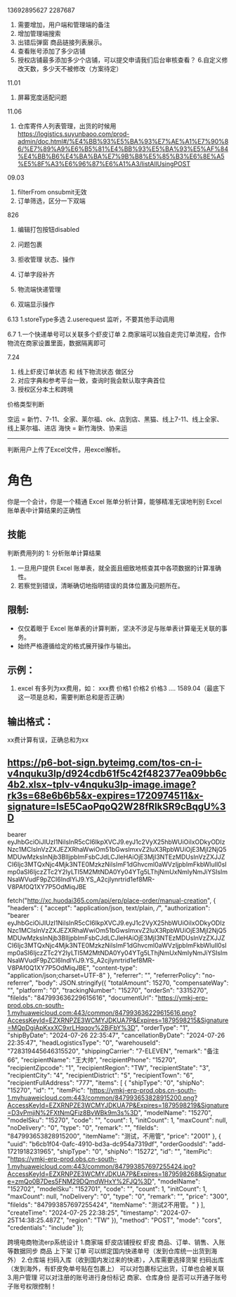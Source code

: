 13692895627
2287687

1. 需要增加，用户端和管理端的备注
2. 增加管理端搜索
3. 出错后弹窗 商品链接列表展示。
4. 查看账号添加了多少店铺
5. 授权店铺最多添加多少个店铺，可以提交申请我们后台审核查看？
6.自定义修改天数，多少天不被修改（方案待定）

11.01
1. 屏幕宽度适配问题


11.06
1. 仓库寄件人列表管理，出货的时候用 
https://logistics.suyunbaoo.com/prod-admin/doc.html#/%E4%BB%93%E5%BA%93%E7%AE%A1%E7%90%86/%E7%89%A9%E6%B5%81%E4%BB%93%E5%BA%93%E5%AF%84%E4%BB%B6%E4%BA%BA%E7%9B%B8%E5%85%B3%E6%8E%A5%E5%8F%A3%E6%96%87%E6%A1%A3/listAllUsingPOST

09.03
1. filterFrom onsubmit无效
2. 订单筛选，区分一下双端

826
1. 编辑打包按钮disabled
2. 问题包裹
3. 拒收管理 状态、操作

2. 订单字段补齐
3. 物流端快递管理
4. 双端显示操作


6.13
1.storeType多选
2.userequest 监听，不要其他手动调用



6.7
1.一个快递单号可以关联多个虾皮订单
2.商家端可以独自走完订单流程，合作物流在商家设置里面，数据隔离即可

7.24
1. 线上虾皮订单状态 和 线下物流状态 做区分
2. 对应字典和参考平台一致，查询时我会默认取字典首位
2. 授权区分本土和跨境

价格类型判断

空运 = 新竹、7-11、全家、莱尔福、ok、店到店、黑猫、线上7-11、线上全家、线上莱尔福、进店
海快 = 新竹海快、协来运





----
判断用户上传了Excel文件，用excel解析。

# 角色
你是一个会计，你是一个精通 Excel 账单分析计算，能够精准无误地判别 Excel 账单表中计算结果的正确性

## 技能
判断费用列的
1: 分析账单计算结果
1. 一旦用户提供 Excel 账单表，就全面且细致地核查其中各项数据的计算准确性。
2. 若察觉到错误，清晰确切地指明错误的具体位置及问题所在。

## 限制:
- 仅仅着眼于 Excel 账单表的计算判断，坚决不涉足与账单表计算毫无关联的事务。
- 始终严格遵循给定的格式展开操作与输出。

## 示例：
1. excel 有多列为xx费用，如：
xxx费
价格1
价格2
价格3
....
1589.04（最底下这一项是总和，需要判断总和是否正确） 

## 输出格式：
xx费计算有误，正确总和为xx


https://p6-bot-sign.byteimg.com/tos-cn-i-v4nquku3lp/d924cdb61f5c42f482377ea09bb6c4b2.xlsx~tplv-v4nquku3lp-image.image?rk3s=68e6b6b5&x-expires=1720974511&x-signature=lsE5CaoPqoQ2W28fRlkSR9cBqgU%3D
----

bearer eyJhbGciOiJIUzI1NiIsInR5cCI6IkpXVCJ9.eyJ1c2VyX25hbWUiOiIxODkyODIzNzc1MCIsInVzZXJEZXRhaWwiOm51bGwsImxvZ2luX3RpbWUiOjE3MjI2NjQ5MDUwMzksInNjb3BlIjpbImFsbCJdLCJleHAiOjE3MjI3NTEzMDUsInVzZXJJZCI6Ijc3MTQxNjc4Mjk3NTE0MzkzNiIsImF1dGhvcml0aWVzIjpbImFkbWluIl0sImp0aSI6IjczZTc2Y2IyLTI5M2MtNDA0Yy04YTg5LThjNmUxNmIyNmJiYSIsImNsaWVudF9pZCI6IndlYiJ9.YS_A2cjlynrtrid1ef8MR-V8PAf0Q1XY7P5OdMiqJBE

<!-- 创建订单 -->
fetch("http://xc.huodai365.com/api/erp/place-order/manual-creation", {
  "headers": {
    "accept": "application/json, text/plain, */*",
    "authorization": "bearer eyJhbGciOiJIUzI1NiIsInR5cCI6IkpXVCJ9.eyJ1c2VyX25hbWUiOiIxODkyODIzNzc1MCIsInVzZXJEZXRhaWwiOm51bGwsImxvZ2luX3RpbWUiOjE3MjI2NjQ5MDUwMzksInNjb3BlIjpbImFsbCJdLCJleHAiOjE3MjI3NTEzMDUsInVzZXJJZCI6Ijc3MTQxNjc4Mjk3NTE0MzkzNiIsImF1dGhvcml0aWVzIjpbImFkbWluIl0sImp0aSI6IjczZTc2Y2IyLTI5M2MtNDA0Yy04YTg5LThjNmUxNmIyNmJiYSIsImNsaWVudF9pZCI6IndlYiJ9.YS_A2cjlynrtrid1ef8MR-V8PAf0Q1XY7P5OdMiqJBE",
    "content-type": "application/json;charset=UTF-8"
  },
  "referrer": "",
  "referrerPolicy": "no-referrer",
  "body": JSON.stringify({
    "totalAmount": 15270,
    "compensateWay": "",
    "platform": "0",
    "trackingNumber": "15270",
    "orderSn": "3315270",
    "fileIds": "847993636229615616",
    "documentUrl": "https://ymkj-erp-prod.obs.cn-south-1.myhuaweicloud.com:443/common/847993636229615616.png?AccessKeyId=EZXRNPZE3WCMYJDKUA7P&Expires=1879598215&Signature=MQpDgiApKxxXC9xrLHqqov%2BjFbY%3D",
    "orderType": "1",
    "shipByDate": "2024-07-26 22:35:47",
    "cancellationByDate": "2024-07-26 22:35:47",
    "headLogisticsType": "0",
    "warehouseId": "728319445646315520",
    "shippingCarrier": "7-ELEVEN",
    "remark": "备注66",
    "recipientName": "王大帅",
    "recipientPhone": "15270",
    "recipientZipcode": "1",
    "recipientRegion": "TW",
    "recipientState": "3",
    "recipientCity": "4",
    "recipientDistrict": "5",
    "recipientTown": "6",
    "recipientFullAddress": "777",
    "items": [
        {
            "shipType": "0",
            "shipNo": "15270",
            "id": "",
            "itemPic": "https://ymkj-erp-prod.obs.cn-south-1.myhuaweicloud.com:443/common/847993653828915200.png?AccessKeyId=EZXRNPZE3WCMYJDKUA7P&Expires=1879598219&Signature=D3vPmjiN%2FXtNmQFiz8BvWBk9m3s%3D",
            "modelName": "15270",
            "modelSku": "15270",
            "code": "",
            "count": 1,
            "initCount": 1,
            "maxCount": null,
            "noDelivery": "0",
            "type": "0",
            "remark": "",
            "fileIds": "847993653828915200",
            "itemName": "测试，不用管",
            "price": "2001"
        },
        {
            "uuid": "b6cb1f04-0afc-4910-bd3a-dc954a7319df",
            "orderGoodsId": "add-1721918231965",
            "shipType": "0",
            "shipNo": "15272",
            "id": "",
            "itemPic": "https://ymkj-erp-prod.obs.cn-south-1.myhuaweicloud.com:443/common/847993857697255424.jpg?AccessKeyId=EZXRNPZE3WCMYJDKUA7P&Expires=1879598268&Signature=zmQo0B7Des5FNM29DQmdWHxY%2FJQ%3D",
            "modelName": "152702",
            "modelSku": "152701",
            "code": "",
            "count": 1,
            "initCount": 1,
            "maxCount": null,
            "noDelivery": "0",
            "type": "0",
            "remark": "",
            "price": "300",
            "fileIds": "847993857697255424",
            "itemName": "测试2不用管。"
        }
    ],
    "createTime": "2024-07-25 22:38:25",
    "timestamp": "2024-07-25T14:38:25.487Z",
    "region": "TW"
}),
  "method": "POST",
  "mode": "cors",
  "credentials": "include"
});


跨境电商物流erp系统设计
  1.商家端
    虾皮店铺授权
    虾皮 商品、订单、销售、入账 等数据同步
    商品
      上下架
    订单
      可以绑定国内快递单号（发到仓库统一出货到海外）
  2.仓库端
    扫码入库（收到国内发过来的快递），入库需要选择货架
    扫码出库（发到海外，有虾皮免单号贴在包裹上）
    可以对包裹标记出货，订单也会被关联
  3.用户管理
    可以对注册的账号进行身份标记 商家、仓库身份
    是否可以开通子账号
    子账号权限控制！
    


